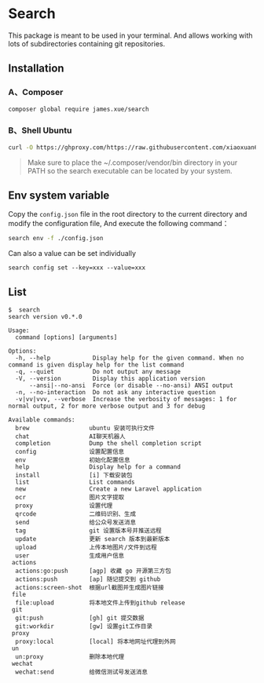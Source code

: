 # Search

This package is meant to be used in your terminal. And allows working with lots of subdirectories containing git
repositories.

## Installation

### A、Composer

```bash
composer global require james.xue/search
```

### B、Shell Ubuntu

```bash
curl -O https://ghproxy.com/https://raw.githubusercontent.com/xiaoxuan6/search/main/install.sh && chmod +x ./install.sh && ./install.sh
```

> Make sure to place the ~/.composer/vendor/bin directory in your PATH so the search executable can be located by your system.

## Env system variable

Copy the `config.json` file in the root directory to the current directory and modify the configuration file, And
execute the following command：

```bash
search env -f ./config.json
```

Can also a value can be set individually

```shell
search config set --key=xxx --value=xxx
```

## List

```shell
$  search
search version v0.*.0

Usage:
  command [options] [arguments]

Options:
  -h, --help            Display help for the given command. When no command is given display help for the list command
  -q, --quiet           Do not output any message
  -V, --version         Display this application version
      --ansi|--no-ansi  Force (or disable --no-ansi) ANSI output
  -n, --no-interaction  Do not ask any interactive question
  -v|vv|vvv, --verbose  Increase the verbosity of messages: 1 for normal output, 2 for more verbose output and 3 for debug

Available commands:
  brew                 ubuntu 安装可执行文件
  chat                 AI聊天机器人
  completion           Dump the shell completion script
  config               设置配置信息
  env                  初始化配置信息
  help                 Display help for a command
  install              [i] 下载安装包
  list                 List commands
  new                  Create a new Laravel application
  ocr                  图片文字提取
  proxy                设置代理
  qrcode               二维码识别、生成
  send                 给公众号发送消息
  tag                  git 设置版本号并推送远程
  update               更新 search 版本到最新版本
  upload               上传本地图片/文件到远程
  user                 生成用户信息
 actions
  actions:go:push      [agp] 收藏 go 开源第三方包
  actions:push         [ap] 随记提交到 github
  actions:screen-shot  根据url截图并生成图片链接
 file
  file:upload          将本地文件上传到github release
 git
  git:push             [gh] git 提交数据
  git:workdir          [gw] 设置git工作目录
 proxy
  proxy:local          [local] 将本地网址代理到外网
 un
  un:proxy             删除本地代理
 wechat
  wechat:send          给微信测试号发送消息
```
